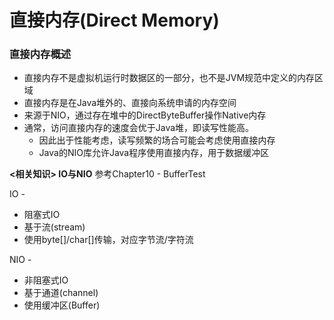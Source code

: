 # 直接内存\(Direct Memory\)

### 直接内存概述

* 直接内存不是虚拟机运行时数据区的一部分，也不是JVM规范中定义的内存区域
* 直接内存是在Java堆外的、直接向系统申请的内存空间
* 来源于NIO，通过存在堆中的DirectByteBuffer操作Native内存
* 通常，访问直接内存的速度会优于Java堆，即读写性能高。
  * 因此出于性能考虑，读写频繁的场合可能会考虑使用直接内存
  * Java的NIO库允许Java程序使用直接内存，用于数据缓冲区

**&lt;相关知识&gt; IO与NIO** 参考Chapter10 - BufferTest

IO - 

* 阻塞式IO
* 基于流\(stream\)
* 使用byte\[\]/char\[\]传输，对应字节流/字符流

NIO - 

* 非阻塞式IO
* 基于通道\(channel\)
* 使用缓冲区\(Buffer\)


